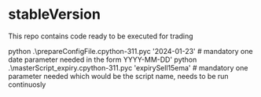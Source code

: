# stableVersion
This repo contains code ready to be executed for trading

python .\prepareConfigFile.cpython-311.pyc '2024-01-23' # mandatory one date parameter needed in the form YYYY-MM-DD'
python .\masterScript_expiry.cpython-311.pyc 'expirySell15ema' # mandatory one parameter needed which would be the script name, needs to be run continuosly
